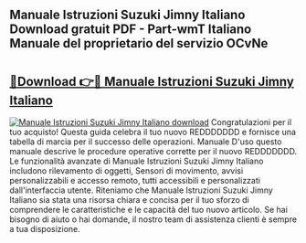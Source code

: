 ## Manuale Istruzioni Suzuki Jimny Italiano Download gratuit PDF - Part-wmT Italiano Manuale del proprietario del servizio OCvNe

# <h2><a href="http://dfbaki.blite.top/?on=Manuale+Istruzioni+Suzuki+Jimny+Italiano">🔗Download 👉🔴 Manuale Istruzioni Suzuki Jimny Italiano</a></h2>

[![Manuale Istruzioni Suzuki Jimny Italiano download](https://i.imgur.com/lujVjoI.png)](http://dfbaki.blite.top/?on=Manuale+Istruzioni+Suzuki+Jimny+Italiano)
Congratulazioni per il tuo acquisto! Questa guida celebra il tuo nuovo REDDDDDDD e fornisce una tabella di marcia per il successo delle operazioni. Manuale D'uso questo manuale descrive le procedure operative corrette per il nuovo REDDDDDDD. Le funzionalità avanzate di Manuale Istruzioni Suzuki Jimny Italiano includono rilevamento di oggetti, Sensori di movimento, avvisi personalizzabili e accesso remoto, tutti accessibili e personalizzati dall'interfaccia utente. Riteniamo che Manuale Istruzioni Suzuki Jimny Italiano sia stata una risorsa chiara e concisa per il tuo sforzo di comprendere le caratteristiche e le capacità del tuo nuovo articolo. Se hai bisogno di aiuto o hai domande, il nostro team di assistenza clienti è sempre a tua disposizione.
